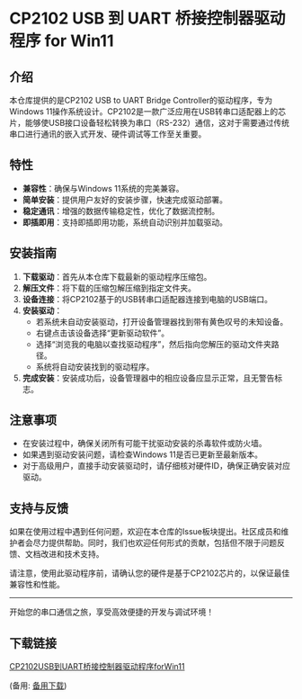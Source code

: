 # CP2102 USB 到 UART 桥接控制器驱动程序 for Win11

## 介绍

本仓库提供的是CP2102 USB to UART Bridge Controller的驱动程序，专为Windows 11操作系统设计。CP2102是一款广泛应用在USB转串口适配器上的芯片，能够使USB接口设备轻松转换为串口（RS-232）通信，这对于需要通过传统串口进行通讯的嵌入式开发、硬件调试等工作至关重要。

## 特性
- **兼容性**：确保与Windows 11系统的完美兼容。
- **简单安装**：提供用户友好的安装步骤，快速完成驱动部署。
- **稳定通讯**：增强的数据传输稳定性，优化了数据流控制。
- **即插即用**：支持即插即用功能，系统自动识别并加载驱动。

## 安装指南
1. **下载驱动**：首先从本仓库下载最新的驱动程序压缩包。
2. **解压文件**：将下载的压缩包解压缩到指定文件夹。
3. **设备连接**：将CP2102基于的USB转串口适配器连接到电脑的USB端口。
4. **安装驱动**：
   - 若系统未自动安装驱动，打开设备管理器找到带有黄色叹号的未知设备。
   - 右键点击该设备选择“更新驱动软件”。
   - 选择“浏览我的电脑以查找驱动程序”，然后指向您解压的驱动文件夹路径。
   - 系统将自动安装找到的驱动程序。
5. **完成安装**：安装成功后，设备管理器中的相应设备应显示正常，且无警告标志。

## 注意事项
- 在安装过程中，确保关闭所有可能干扰驱动安装的杀毒软件或防火墙。
- 如果遇到驱动安装问题，请检查Windows 11是否已更新至最新版本。
- 对于高级用户，直接手动安装驱动时，请仔细核对硬件ID，确保正确安装对应驱动。

## 支持与反馈
如果在使用过程中遇到任何问题，欢迎在本仓库的Issue板块提出。社区成员和维护者会尽力提供帮助。同时，我们也欢迎任何形式的贡献，包括但不限于问题反馈、文档改进和技术支持。

请注意，使用此驱动程序前，请确认您的硬件是基于CP2102芯片的，以保证最佳兼容性和性能。

--- 

开始您的串口通信之旅，享受高效便捷的开发与调试环境！

## 下载链接
[CP2102USB到UART桥接控制器驱动程序forWin11](https://pan.quark.cn/s/093638feb794) 

(备用: [备用下载](https://pan.baidu.com/s/1yJeCJWHs5RyIRdFDvGkDqg?pwd=1234))
